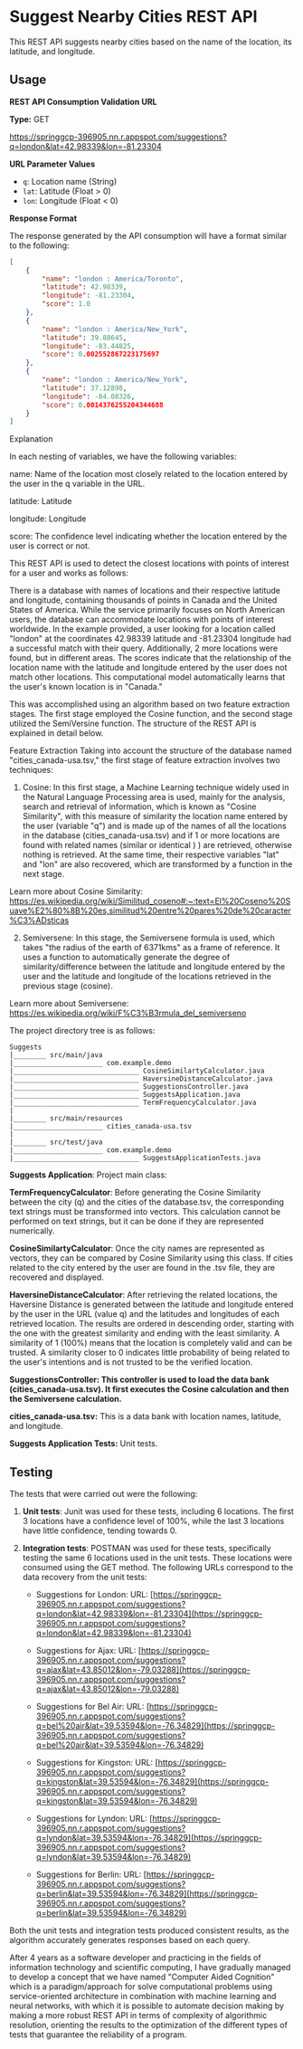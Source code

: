 # Suggest Nearby Cities REST API

This REST API suggests nearby cities based on the name of the location, its latitude, and longitude.

## Usage

**REST API Consumption Validation URL**

**Type:** GET

https://springgcp-396905.nn.r.appspot.com/suggestions?q=london&lat=42.98339&lon=-81.23304

**URL Parameter Values**

- `q`: Location name (String)
- `lat`: Latitude (Float > 0)
- `lon`: Longitude (Float < 0)

**Response Format**

The response generated by the API consumption will have a format similar to the following:

```json
[
    {
        "name": "london : America/Toronto",
        "latitude": 42.98339,
        "longitude": -81.23304,
        "score": 1.0
    },
    {
        "name": "london : America/New_York",
        "latitude": 39.88645,
        "longitude": -83.44825,
        "score": 0.002552867223175697
    },
    {
        "name": "london : America/New_York",
        "latitude": 37.12898,
        "longitude": -84.08326,
        "score": 0.0014376255204344688
    }
]

```

Explanation

In each nesting of variables, we have the following variables:

name: Name of the location most closely related to the location entered by the user in the q variable in the URL.

latitude: Latitude

longitude: Longitude

score: The confidence level indicating whether the location entered by the user is correct or not.

This REST API is used to detect the closest locations with points of interest for a user and works as follows:

There is a database with names of locations and their respective latitude and longitude, containing thousands of points in Canada and the United States of America. While the service primarily focuses on North American users, the database can accommodate locations with points of interest worldwide. In the example provided, a user looking for a location called "london" at the coordinates 42.98339 latitude and -81.23304 longitude had a successful match with their query. Additionally, 2 more locations were found, but in different areas. The scores indicate that the relationship of the location name with the latitude and longitude entered by the user does not match other locations. This computational model automatically learns that the user's known location is in "Canada."

This was accomplished using an algorithm based on two feature extraction stages. The first stage employed the Cosine function, and the second stage utilized the SemiVersine function. The structure of the REST API is explained in detail below.

Feature Extraction
Taking into account the structure of the database named "cities_canada-usa.tsv," the first stage of feature extraction involves two techniques:

1. Cosine:
In this first stage, a Machine Learning technique widely used in the Natural Language Processing area is used, mainly for the analysis, search and retrieval of information, which is known as "Cosine Similarity", with this measure of similarity the location name entered by the user (variable "q") and is made up of the names of all the locations in the database (cities_canada-usa.tsv) and if 1 or more locations are found with related names (similar or identical ) ) are retrieved, otherwise nothing is retrieved. At the same time, their respective variables "lat" and "lon" are also recovered, which are transformed by a function in the next stage.

Learn more about Cosine Similarity: https://es.wikipedia.org/wiki/Similitud_coseno#:~:text=El%20Coseno%20Suave%E2%80%8B%20es,similitud%20entre%20pares%20de%20caracter%C3%ADsticas

2. Semiversene:
In this stage, the Semiversene formula is used, which takes "the radius of the earth of 6371kms" as a frame of reference. It uses a function to automatically generate the degree of similarity/difference between the latitude and longitude entered by the user and the latitude and longitude of the locations retrieved in the previous stage (cosine).

Learn more about Semiversene: https://es.wikipedia.org/wiki/F%C3%B3rmula_del_semiverseno

The project directory tree is as follows:
```
Suggests
|________ src/main/java
|______________________ com.example.demo
|_______________________________ CosineSimilartyCalculator.java
|_______________________________ HaversineDistanceCalculator.java
|_______________________________ SuggestionsController.java
|_______________________________ SuggestsApplication.java
|_______________________________ TermFrequencyCalculator.java
|
|________ src/main/resources
|______________________ cities_canada-usa.tsv
|
|________ src/test/java
|______________________ com.example.demo
|_______________________________ SuggestsApplicationTests.java

```

**Suggests Application**:
Project main class:

**TermFrequencyCalculator**:
Before generating the Cosine Similarity between the city (q) and the cities of the database.tsv, the corresponding text strings must be transformed into vectors. This calculation cannot be performed on text strings, but it can be done if they are represented numerically.

**CosineSimilartyCalculator**:
Once the city names are represented as vectors, they can be compared by Cosine Similarity using this class. If cities related to the city entered by the user are found in the .tsv file, they are recovered and displayed.

**HaversineDistanceCalculator**:
After retrieving the related locations, the Haversine Distance is generated between the latitude and longitude entered by the user in the URL (value q) and the latitudes and longitudes of each retrieved location. The results are ordered in descending order, starting with the one with the greatest similarity and ending with the least similarity. A similarity of 1 (100%) means that the location is completely valid and can be trusted. A similarity closer to 0 indicates little probability of being related to the user's intentions and is not trusted to be the verified location.

**SuggestionsController:
This controller is used to load the data bank (cities_canada-usa.tsv). It first executes the Cosine calculation and then the Semiversene calculation.**

**cities_canada-usa.tsv:**
This is a data bank with location names, latitude, and longitude.

**Suggests Application Tests:**
Unit tests.

## Testing

The tests that were carried out were the following:

1. **Unit tests**:
   Junit was used for these tests, including 6 locations. The first 3 locations have a confidence level of 100%, while the last 3 locations have little confidence, tending towards 0.

2. **Integration tests**:
   POSTMAN was used for these tests, specifically testing the same 6 locations used in the unit tests. These locations were consumed using the GET method. The following URLs correspond to the data recovery from the unit tests:


    - Suggestions for London:
     URL: [https://springgcp-396905.nn.r.appspot.com/suggestions?q=london&lat=42.98339&lon=-81.23304](https://springgcp-396905.nn.r.appspot.com/suggestions?q=london&lat=42.98339&lon=-81.23304)

   - Suggestions for Ajax:
     URL: [https://springgcp-396905.nn.r.appspot.com/suggestions?q=ajax&lat=43.85012&lon=-79.03288](https://springgcp-396905.nn.r.appspot.com/suggestions?q=ajax&lat=43.85012&lon=-79.03288)

   - Suggestions for Bel Air:
     URL: [https://springgcp-396905.nn.r.appspot.com/suggestions?q=bel%20air&lat=39.53594&lon=-76.34829](https://springgcp-396905.nn.r.appspot.com/suggestions?q=bel%20air&lat=39.53594&lon=-76.34829)

   - Suggestions for Kingston:
     URL: [https://springgcp-396905.nn.r.appspot.com/suggestions?q=kingston&lat=39.53594&lon=-76.34829](https://springgcp-396905.nn.r.appspot.com/suggestions?q=kingston&lat=39.53594&lon=-76.34829)

   - Suggestions for Lyndon:
     URL: [https://springgcp-396905.nn.r.appspot.com/suggestions?q=lyndon&lat=39.53594&lon=-76.34829](https://springgcp-396905.nn.r.appspot.com/suggestions?q=lyndon&lat=39.53594&lon=-76.34829)

   - Suggestions for Berlin:
     URL: [https://springgcp-396905.nn.r.appspot.com/suggestions?q=berlin&lat=39.53594&lon=-76.34829](https://springgcp-396905.nn.r.appspot.com/suggestions?q=berlin&lat=39.53594&lon=-76.34829)


Both the unit tests and integration tests produced consistent results, as the algorithm accurately generates responses based on each query.

After 4 years as a software developer and practicing in the fields of information technology and scientific computing, I have gradually managed to develop a concept that we have named "Computer Aided Cognition" which is a paradigm/approach for solve computational problems using service-oriented architecture in combination with machine learning and neural networks, with which it is possible to automate decision making by making a more robust REST API in terms of complexity of algorithmic resolution, orienting the results to the optimization of the different types of tests that guarantee the reliability of a program.